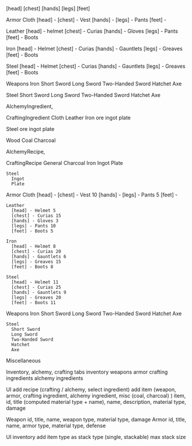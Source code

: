 
[head]
[chest]
[hands]
[legs]
[feet]

Armor
  Cloth
    [head] -
    [chest] - Vest
    [hands] -
    [legs] - Pants
    [feet] -

  Leather
    [head] - helmet
    [chest] - Curias
    [hands] - Gloves
    [legs] - Pants
    [feet] - Boots

  Iron
    [head] - Helmet
    [chest] - Curias
    [hands] - Gauntlets
    [legs] - Greaves
    [feet] - Boots

  Steel
    [head] - Helmet
    [chest] - Curias
    [hands] - Gauntlets
    [legs] - Greaves
    [feet] - Boots

Weapons
  Iron
    Short Sword
    Long Sword
    Two-Handed Sword
    Hatchet
    Axe

  Steel
    Short Sword
    Long Sword
    Two-Handed Sword
    Hatchet
    Axe

AlchemyIngredient,

CraftingIngredient
  Cloth
  Leather
  Iron
    ore
    ingot
    plate

  Steel
    ore
    ingot
    plate

  Wood
  Coal
  Charcoal

AlchemyRecipe,

CraftingRecipe
  General
    Charcoal
    Iron
      Ingot
      Plate

    Steel
      Ingot
      Plate

  Armor
    Cloth
      [head] -
      [chest] - Vest 10
      [hands] -
      [legs] - Pants 5
      [feet] -

    Leather
      [head] - Helmet 5
      [chest] - Curias 15
      [hands] - Gloves 3
      [legs] - Pants 10
      [feet] - Boots 5

    Iron
      [head] - Helmet 8
      [chest] - Curias 20
      [hands] - Gauntlets 6
      [legs] - Greaves 15
      [feet] - Boots 8

    Steel
      [head] - Helmet 11
      [chest] - Curias 25
      [hands] - Gauntlets 9
      [legs] - Greaves 20
      [feet] - Boots 11

  Weapons
    Iron
      Short Sword
      Long Sword
      Two-Handed Sword
      Hatchet
      Axe

    Steel
      Short Sword
      Long Sword
      Two-Handed Sword
      Hatchet
      Axe

Miscellaneous


Inventory, alchemy, crafting tabs
inventory
weapons
armor
crafting ingredients
alchemy ingredients


UI
add recipe (crafting / alchemy, select ingredient)
add item (weapon, armor, crafting ingredient, alchemy ingredient, misc (coal, charcoal) )
item, id, title (computed material type + name), name, description, material type, damage

Weapon
  id, title, name, weapon type, material type, damage
Armor
  id, title, name, armor type, material type, defense

UI inventory
add item type as stack type (single, stackable)
max stack size
